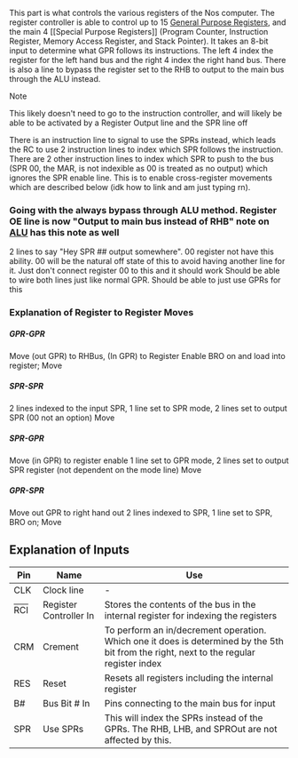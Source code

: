 This part is what controls the various registers of the Nos computer. The register controller is able to control up to 15 [General Purpose Registers](documentation/General-Purpose-Registers.md), and the main 4 [[Special Purpose Registers]] (Program Counter, Instruction Register, Memory Access Register, and Stack Pointer). It takes an 8-bit input to determine what GPR follows its instructions. The left 4 index the register for the left hand bus and the right 4 index the right hand bus. There is also a line to bypass the register set to the RHB to output to the main bus through the ALU instead.
> [!NOTE]
> This likely doesn't need to go to the instruction controller, and will likely be able to be activated by a Register Output line and the SPR line off

There is an instruction line to signal to use the SPRs instead, which leads the RC to use 2 instruction lines to index which SPR follows the instruction. There are 2 other instruction lines to index which SPR to push to the bus (SPR 00, the MAR, is not indexible as 00 is treated as no output) which ignores the SPR enable line.  This is to enable cross-register movements which are described below (idk how to link and am just typing rn).




### Going with the always bypass through ALU method. Register OE line is now "Output to main bus instead of RHB" note on [ALU](ALU.md) has this note as well
2 lines to say "Hey SPR ## output somewhere". 00 register not have this ability. 00 will be the natural off state of this to avoid having another line for it. Just don't connect register 00 to this and it should work
Should be able to wire both lines just like normal GPR. Should be able to just use GPRs for this

### Explanation of Register to Register Moves
##### GPR-GPR
Move (out GPR) to RHBus, (In GPR) to Register Enable
BRO on and load into register; Move

##### SPR-SPR
2 lines indexed to the input SPR, 1 line set to SPR mode, 2 lines set to output SPR (00 not an option)
Move

##### SPR-GPR
Move (in GPR) to register enable
1 line set to GPR mode, 2 lines set to output SPR register (not dependent on the mode line)
Move

##### GPR-SPR
Move out GPR to right hand out
2 lines indexed to SPR, 1 line set to SPR, BRO on; Move


## Explanation of Inputs

| Pin                                                | Name                   | Use                                                                                                                                     |
| -------------------------------------------------- | ---------------------- | --------------------------------------------------------------------------------------------------------------------------------------- |
| CLK                                                | Clock line             | -                                                                                                                                       |
| <span style="text-decoration: overline">RCI</span> | Register Controller In | Stores the contents of the bus in the internal register for indexing the registers                                                      |
| CRM                                                | Crement                | To perform an in/decrement operation. Which one it does is determined by the 5th bit from the right, next to the regular register index |
| RES                                                | Reset                  | Resets all registers including the internal register                                                                                    |
| B#                                                 | Bus Bit # In           | Pins connecting to the main bus for input                                                                                               |
| SPR                                                | Use SPRs               | This will index the SPRs instead of the GPRs. The RHB, LHB, and SPROut are not affected by this.                                        |
